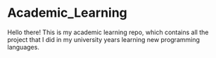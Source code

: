 # Academic_Learning
Hello there! This is my academic learning repo, which contains all the project that I did in my university years learning new programming languages.
